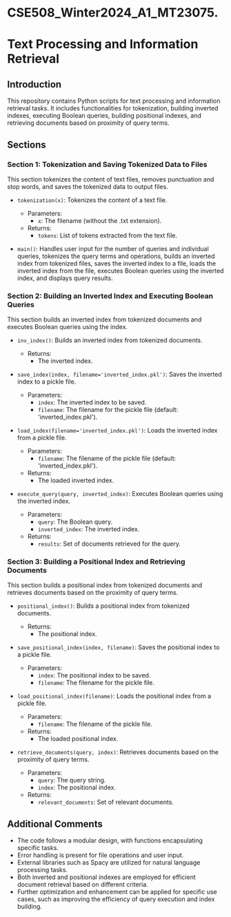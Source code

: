 # CSE508_Winter2024_A1_MT23075.

# Text Processing and Information Retrieval

## Introduction
This repository contains Python scripts for text processing and information retrieval tasks. It includes functionalities for tokenization, building inverted indexes, executing Boolean queries, building positional indexes, and retrieving documents based on proximity of query terms.

## Sections

### Section 1: Tokenization and Saving Tokenized Data to Files
This section tokenizes the content of text files, removes punctuation and stop words, and saves the tokenized data to output files.

- `tokenization(x)`: Tokenizes the content of a text file.
  - Parameters:
    - `x`: The filename (without the .txt extension).
  - Returns:
    - `tokens`: List of tokens extracted from the text file.

- `main()`: Handles user input for the number of queries and individual queries, tokenizes the query terms and operations, builds an inverted index from tokenized files, saves the inverted index to a file, loads the inverted index from the file, executes Boolean queries using the inverted index, and displays query results.

### Section 2: Building an Inverted Index and Executing Boolean Queries
This section builds an inverted index from tokenized documents and executes Boolean queries using the index.

- `inv_index()`: Builds an inverted index from tokenized documents.
  - Returns:
    - The inverted index.

- `save_index(index, filename='inverted_index.pkl')`: Saves the inverted index to a pickle file.
  - Parameters:
    - `index`: The inverted index to be saved.
    - `filename`: The filename for the pickle file (default: 'inverted_index.pkl').

- `load_index(filename='inverted_index.pkl')`: Loads the inverted index from a pickle file.
  - Parameters:
    - `filename`: The filename of the pickle file (default: 'inverted_index.pkl').
  - Returns:
    - The loaded inverted index.

- `execute_query(query, inverted_index)`: Executes Boolean queries using the inverted index.
  - Parameters:
    - `query`: The Boolean query.
    - `inverted_index`: The inverted index.
  - Returns:
    - `results`: Set of documents retrieved for the query.

### Section 3: Building a Positional Index and Retrieving Documents
This section builds a positional index from tokenized documents and retrieves documents based on the proximity of query terms.

- `positional_index()`: Builds a positional index from tokenized documents.
  - Returns:
    - The positional index.

- `save_positional_index(index, filename)`: Saves the positional index to a pickle file.
  - Parameters:
    - `index`: The positional index to be saved.
    - `filename`: The filename for the pickle file.

- `load_positional_index(filename)`: Loads the positional index from a pickle file.
  - Parameters:
    - `filename`: The filename of the pickle file.
  - Returns:
    - The loaded positional index.

- `retrieve_documents(query, index)`: Retrieves documents based on the proximity of query terms.
  - Parameters:
    - `query`: The query string.
    - `index`: The positional index.
  - Returns:
    - `relevant_documents`: Set of relevant documents.

## Additional Comments
- The code follows a modular design, with functions encapsulating specific tasks.
- Error handling is present for file operations and user input.
- External libraries such as Spacy are utilized for natural language processing tasks.
- Both inverted and positional indexes are employed for efficient document retrieval based on different criteria.
- Further optimization and enhancement can be applied for specific use cases, such as improving the efficiency of query execution and index building.
